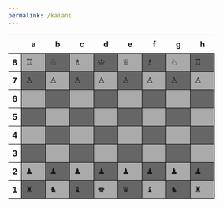 ```yaml
---
permalink: /kalani
---
```


<html>
    <head>
        <title></title>
        <meta charset="UTF-8">
        <style>
            .chess-board { border-spacing: 0; border-collapse: collapse; }
            .chess-board th { padding: .5em; }
            .chess-board td { border: 1px solid; width: 2em; height: 2em; }
            .chess-board .light { background: #aaa; }
            .chess-board .dark { background: #666; }
        </style>
     </head>
       <body>
        <table class="chess-board">
            <tbody>
                <tr>
                    <th></th>
                    <th>a</th>
                    <th>b</th>
                    <th>c</th>
                    <th>d</th>
                    <th>e</th>
                    <th>f</th>
                    <th>g</th>
                    <th>h</th>
                </tr>
                <tr>
                    <th>8</th>
                    <td class="light">♖</td>
                    <td class="dark">♘</td>
                    <td class="light">♗</td>
                    <td class="dark">♔</td>
                    <td class="light">♕</td>
                    <td class="dark">♗</td>
                    <td class="light">♘</td>
                    <td class="dark">♖</td>
                </tr>
                <tr>
                    <th>7</th>
                    <td class="dark">♙</td>
                    <td class="light">♙</td>
                    <td class="dark">♙</td>
                    <td class="light">♙</td>
                    <td class="dark">♙</td>
                    <td class="light">♙</td>
                    <td class="dark">♙</td>
                    <td class="light">♙</td>
                </tr>
                <tr>
                    <th>6</th>
                    <td class="light"></td>
                    <td class="dark"></td>
                    <td class="light"></td>
                    <td class="dark"></td>
                    <td class="light"></td>
                    <td class="dark"></td>
                    <td class="light"></td>
                    <td class="dark"></td>
                </tr>
                <tr>
                    <th>5</th>
                    <td class="dark"></td>
                    <td class="light"></td>
                    <td class="dark"></td>
                    <td class="light"></td>
                    <td class="dark"></td>
                    <td class="light"></td>
                    <td class="dark"></td>
                    <td class="light"></td>
                </tr>
                <tr>
                    <th>4</th>
                    <td class="light"></td>
                    <td class="dark"></td>
                    <td class="light"></td>
                    <td class="dark"></td>
                    <td class="light"></td>
                    <td class="dark"></td>
                    <td class="light"></td>
                    <td class="dark"></td>
                </tr>
                <tr>
                    <th>3</th>
                    <td class="dark"></td>
                    <td class="light"></td>
                    <td class="dark"></td>
                    <td class="light"></td>
                    <td class="dark"></td>
                    <td class="light"></td>
                    <td class="dark"></td>
                    <td class="light"></td>
                </tr>
                <tr>
                    <th>2</th>
                    <td class="light">♟</td>
                    <td class="dark">♟</td>
                    <td class="light">♟</td>
                    <td class="dark">♟</td>
                    <td class="light">♟</td>
                    <td class="dark">♟</td>
                    <td class="light">♟</td>
                    <td class="dark">♟</td>
                </tr>
                <tr>
                    <th>1</th>
                    <td class="dark">♜</td>
                    <td class="light">♞</td>
                    <td class="dark">♝</td>
                    <td class="light">♚</td>
                    <td class="dark">♛</td>
                    <td class="light">♝</td>
                    <td class="dark">♞</td>
                    <td class="light">♜</td>
                </tr>
            </tbody>
        </table>
    </body>
</html>